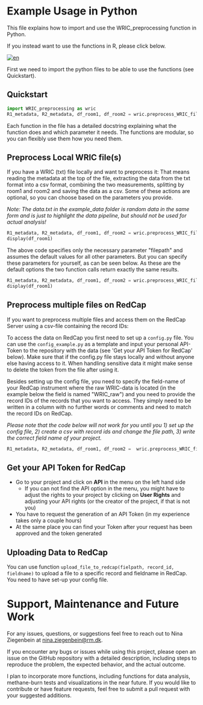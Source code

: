 # Example Usage in Python

This file explains how to import and use the WRIC_preprocessing function in Python. 

If you instead want to use the functions in R, please click below.

[![en](https://img.shields.io/badge/R-blue.svg)](https://github.com/NinaZiegenbein/WRIC_processing/blob/main/README.R.md)

First we need to import the python files to be able to use the functions (see Quickstart).

## Quickstart
```python
import WRIC_preprocessing as wric
R1_metadata, R2_metadata, df_room1, df_room2 = wric.preprocess_WRIC_file("./example_data/data.txt") 
```

Each function in the file has a detailed docstring explaining what the function does and which parameter it needs. The functions are modular, so you can flexibly use them how you need them.

## Preprocess Local WRIC file(s)
If you have a WRIC (txt) file locally and want to preprocess it: That means reading the metadata at the top of the file, extracting the data from the txt format into a csv format, combining the two measurements, splitting by room1 and room2 and saving the data as a csv. Some of these actions are optional, so you can choose based on the parameters you provide.

_Note: The data.txt in the example_data folder is random data in the same form and is just to highlight the data pipeline, but should not be used for actual analysis!_

```python
R1_metadata, R2_metadata, df_room1, df_room2 = wric.preprocess_WRIC_file("./example_data/data.txt") 
display(df_room1)
```
The above code specifies only the necessary parameter "filepath" and assumes the default values for all other parameters. But you can specify these parameters for yourself, as can be seen below. As these are the default options the two function calls return exactly the same results.

```python
R1_metadata, R2_metadata, df_room1, df_room2 = wric.preprocess_WRIC_file("./example_data/data.txt", code = "id", manual = None, save_csv = True, path_to_save = None, combine = True, method = "mean", start = None, end = None) 
display(df_room1)
```

## Preprocess multiple files on RedCap
If you want to preprocess multiple files and access them on the RedCap Server using a csv-file containing the record IDs:

To access the data on RedCap you first need to set up a `config.py` file. You can use the `config_example.py` as a template and input your personal API-Token to the repository with the data (see 'Get your API Token for RedCap' below). Make sure that if the config.py file stays locally and without anyone else having access to it. When handling sensitive data it might make sense to delete the token from the file after using it.

Besides setting up the config file, you need to specify the field-name of your RedCap instrument where the raw WRIC-data is located (in the example below the field is named "WRIC_raw") and you need to provide the record IDs of the records that you want to access. They simply need to be written in a column with no further words or comments and need to match the record IDs on RedCap.

_Please note that the code below will not work for you until you 1) set up the config file, 2) create a csv with record ids and change the file path, 3) write the correct field name of your project._

```python
R1_metadata, R2_metadata, df_room1, df_room2 =  wric.preprocess_WRIC_files("./example_data/record_ids.csv", "WRIC_raw", code = "id", manual = None, save_csv = True, path_to_save = None, combine = True, method = "mean", start = None, end = None)
```

## Get your API Token for RedCap
- Go to your project and click on **API** in the menu on the left hand side
  - If you can not find the API option in the menu, you might have to adjust the rights to your project by clicking on **User Rights** and adjusting your API rights (or the creator of the project, if that is not you)
- You have to request the generation of an API Token (in my experience takes only a couple hours)
- At the same place you can find your Token after your request has been approved and the token generated

## Uploading Data to RedCap
You can use function `upload_file_to_redcap(fielpath, record_id, fieldname)` to upload a file to a specific record and fieldname in RedCap. You need to have set-up your config file.

# Support, Maintenance and Future Work
For any issues, questions, or suggestions feel free to reach out to Nina Ziegenbein at nina.ziegenbein@rm.dk.

If you encounter any bugs or issues while using this project, please open an issue on the GitHub repository with a detailed description, including steps to reproduce the problem, the expected behavior, and the actual outcome.

I plan to incorporate more functions, including functions for data analysis, methane-burn tests and visualizations in the near future. If you would like to contribute or have feature requests, feel free to submit a pull request with your suggested additions. 